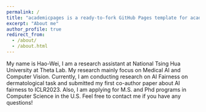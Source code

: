 ```yaml
---
permalink: /
title: "academicpages is a ready-to-fork GitHub Pages template for academic personal websites"
excerpt: "About me"
author_profile: true
redirect_from: 
  - /about/
  - /about.html
---
```


 My name is Hao-Wei, I am a research assistant at National Tsing Hua University at Theta Lab. My research mainly focus on Medical AI and Computer Vision.
 Currently, I am conducting research on AI Fairness on dermatological task and submitted my first co-author paper about AI fairness to ICLR2023. Also, I am applying for M.S. and Phd programs in Computer Science in the U.S. Feel free to contact me if you have any questions!




